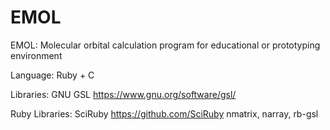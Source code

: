 # EMOL

EMOL: Molecular orbital calculation program
      for educational or prototyping environment

Language:
      Ruby + C

Libraries:
      GNU GSL <https://www.gnu.org/software/gsl/>

Ruby Libraries:
      SciRuby <https://github.com/SciRuby>
      nmatrix, narray, rb-gsl

